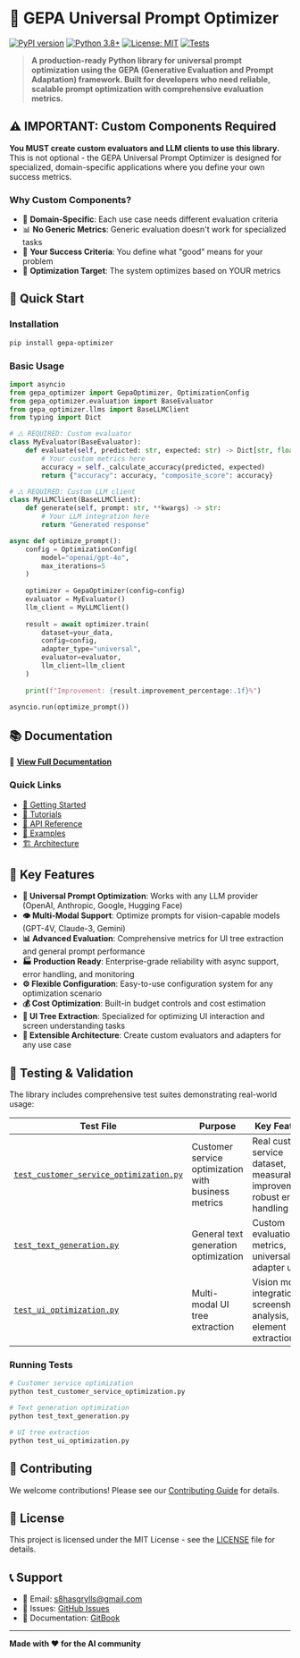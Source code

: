 # 🚀 GEPA Universal Prompt Optimizer

[![PyPI version](https://badge.fury.io/py/gepa-optimizer.svg)](https://badge.fury.io/py/gepa-optimizer) [![Python 3.8+](https://img.shields.io/badge/python-3.8+-blue.svg)](https://www.python.org/downloads/) [![License: MIT](https://img.shields.io/badge/License-MIT-yellow.svg)](https://opensource.org/licenses/MIT) [![Tests](https://github.com/suhasb-dev/Prompt-Optimizer/workflows/Tests/badge.svg)](https://github.com/suhasb-dev/Prompt-Optimizer/actions)

> **A production-ready Python library for universal prompt optimization using the GEPA (Generative Evaluation and Prompt Adaptation) framework. Built for developers who need reliable, scalable prompt optimization with comprehensive evaluation metrics.**

## ⚠️ **IMPORTANT: Custom Components Required**

**You MUST create custom evaluators and LLM clients to use this library.** This is not optional - the GEPA Universal Prompt Optimizer is designed for specialized, domain-specific applications where you define your own success metrics.

### Why Custom Components?

* 🎯 **Domain-Specific**: Each use case needs different evaluation criteria
* 📊 **No Generic Metrics**: Generic evaluation doesn't work for specialized tasks
* 🔧 **Your Success Criteria**: You define what "good" means for your problem
* 🚀 **Optimization Target**: The system optimizes based on YOUR metrics

## 🚀 Quick Start

### Installation

```bash
pip install gepa-optimizer
```

### Basic Usage

```python
import asyncio
from gepa_optimizer import GepaOptimizer, OptimizationConfig
from gepa_optimizer.evaluation import BaseEvaluator
from gepa_optimizer.llms import BaseLLMClient
from typing import Dict

# ⚠️ REQUIRED: Custom evaluator
class MyEvaluator(BaseEvaluator):
    def evaluate(self, predicted: str, expected: str) -> Dict[str, float]:
        # Your custom metrics here
        accuracy = self._calculate_accuracy(predicted, expected)
        return {"accuracy": accuracy, "composite_score": accuracy}

# ⚠️ REQUIRED: Custom LLM client
class MyLLMClient(BaseLLMClient):
    def generate(self, prompt: str, **kwargs) -> str:
        # Your LLM integration here
        return "Generated response"

async def optimize_prompt():
    config = OptimizationConfig(
        model="openai/gpt-4o",
        max_iterations=5
    )
    
    optimizer = GepaOptimizer(config=config)
    evaluator = MyEvaluator()
    llm_client = MyLLMClient()
    
    result = await optimizer.train(
        dataset=your_data,
        config=config,
        adapter_type="universal",
        evaluator=evaluator,
        llm_client=llm_client
    )
    
    print(f"Improvement: {result.improvement_percentage:.1f}%")

asyncio.run(optimize_prompt())
```

## 📚 Documentation

**📖** [**View Full Documentation**](https://suhasb-dev.gitbook.io/gepa-universal-prompt-optimizer/)

### Quick Links

* [🚀 Getting Started](https://suhasb-dev.gitbook.io/gepa-universal-prompt-optimizer/getting-started/)
* [📖 Tutorials](https://suhasb-dev.gitbook.io/gepa-universal-prompt-optimizer/tutorials/)
* [🔧 API Reference](https://suhasb-dev.gitbook.io/gepa-universal-prompt-optimizer/api-reference/)
* [📁 Examples](https://suhasb-dev.gitbook.io/gepa-universal-prompt-optimizer/examples/)
* [🏗️ Architecture](https://suhasb-dev.gitbook.io/gepa-universal-prompt-optimizer/architecture/)

## 🎯 Key Features

* **🔄 Universal Prompt Optimization**: Works with any LLM provider (OpenAI, Anthropic, Google, Hugging Face)
* **👁️ Multi-Modal Support**: Optimize prompts for vision-capable models (GPT-4V, Claude-3, Gemini)
* **📊 Advanced Evaluation**: Comprehensive metrics for UI tree extraction and general prompt performance
* **🏭 Production Ready**: Enterprise-grade reliability with async support, error handling, and monitoring
* **⚙️ Flexible Configuration**: Easy-to-use configuration system for any optimization scenario
* **💰 Cost Optimization**: Built-in budget controls and cost estimation
* **🎨 UI Tree Extraction**: Specialized for optimizing UI interaction and screen understanding tasks
* **🔧 Extensible Architecture**: Create custom evaluators and adapters for any use case

## 🧪 Testing & Validation

The library includes comprehensive test suites demonstrating real-world usage:

| Test File                                                                        | Purpose                                             | Key Features                                                                  | Dataset                            |
| -------------------------------------------------------------------------------- | --------------------------------------------------- | ----------------------------------------------------------------------------- | ---------------------------------- |
| [`test_customer_service_optimization.py`](test_customer_service_optimization.py) | Customer service optimization with business metrics | Real customer service dataset, measurable improvements, robust error handling | 100+ customer service interactions |
| [`test_text_generation.py`](test_text_generation.py)                             | General text generation optimization                | Custom evaluation metrics, universal adapter usage                            | Text generation samples            |
| [`test_ui_optimization.py`](test_ui_optimization.py)                             | Multi-modal UI tree extraction                      | Vision model integration, screenshot analysis, UI element extraction          | UI screenshots + JSON trees        |

### Running Tests

```bash
# Customer service optimization
python test_customer_service_optimization.py

# Text generation optimization  
python test_text_generation.py

# UI tree extraction
python test_ui_optimization.py
```

## 🤝 Contributing

We welcome contributions! Please see our [Contributing Guide](broken-reference) for details.

## 📄 License

This project is licensed under the MIT License - see the [LICENSE](LICENSE/) file for details.

## 📞 Support

* 📧 Email: s8hasgrylls@gmail.com
* 🐛 Issues: [GitHub Issues](https://github.com/suhasb-dev/Prompt-Optimizer/issues)
* 📖 Documentation: [GitBook](https://suhasb-dev.gitbook.io/gepa-universal-prompt-optimizer/)

***

**Made with ❤️ for the AI community**
